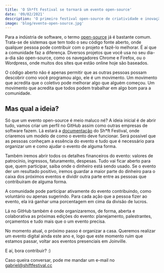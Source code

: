 ```yaml
---
title: 'O Sh*ft Festival se tornará um evento open-source'
date: '09/02/2021'
description: 'O primeiro festival open-source de criatividade e inovação é um projeto aberto, onde qualquer um pode participar e contribuir.'
image: 'blog/evento-open-source.jpg'
---
```


Para a indústria de software, o termo [open-source](https://pt.wikipedia.org/wiki/C%C3%B3digo_aberto) já é bastante comum. Trata-se de sistemas que tem todo o seu código fonte aberto, onde qualquer pessoa pode contribuir com o projeto e fazê-lo melhorar. É aí que a comunidade faz a diferença. Diversos projetos que você usa no seu dia-a-dia são open-source, como os navegadores Chrome e Firefox, ou o Wordpress, onde muitos dos sites que estão online hoje são baseados.

O código aberto não é apenas permitir que as outras pessoas possam descobrir como você programou algo, ele é um movimento. Um movimento que acredita que o coletivo pode melhorar algo que alguém começou. Um movimento que acredita que todos podem trabalhar em algo bom para a comunidade.

## Mas qual a ideia?

Só que um evento open-source é meio maluco né? A ideia inicial é de abrir tudo, vamos criar um perfil no GitHub assim como outras empresas de software fazem. Lá estará a [documentação](https://github.com/shift-festival) do Sh*ft Festival, onde criaremos um modelo de como o evento deve funcionar. Será possível que as pessoas conheçam a essência do evento e tudo que é necessário para organizar um e como ajudar o evento de alguma forma.

Também iremos abrir todos os detalhes financeiros do evento: valores de patrocínio, ingressos, faturamento, despesas. Tudo vai ficar aberto para que, quem participar, saiba onde o dinheiro está sendo usado. Se o evento der um resultado positivo, iremos guardar a maior parte do dinheiro para o caixa dos próximos eventos e dividir outra parte entre as pessoas que contribuíram de alguma forma.

A comunidade pode participar ativamente do evento contribuindo, como voluntário ou apenas sugerindo. Para cada ação que a pessoa fizer ao evento, ela irá ganhar uma porcentagem em cima da divisão de lucros.

Lá no GitHub também é onde organizaremos, de forma, aberta e colaborativa as próximas edições do evento: planejamento, palestrantes, orçamentos e tudo mais que o um evento precisa.

No momento atual, o próximo passo é organizar a casa. Queremos realizar um evento digital ainda este ano e, logo que este momento ruim que estamos passar, voltar aos eventos presenciais em Joinville.

E aí, bora contribuir? :)

Caso queira conversar, pode me mandar um e-mail no [gabriel@shiftfestival.cc](mailto:gabriel@shiftfestival.cc)